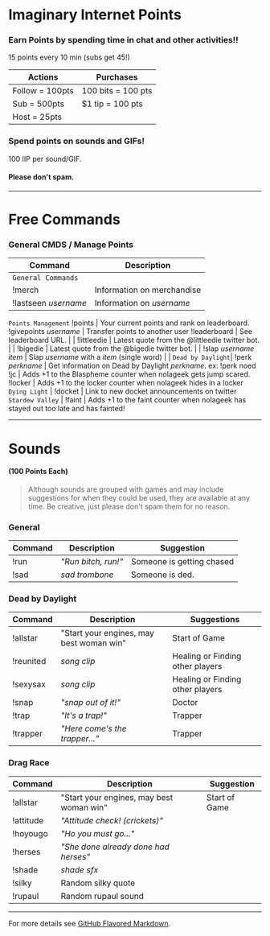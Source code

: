 # Imaginary Internet Points

### Earn Points by spending time in chat and other activities!!

15 points every 10 min (subs get 45!)

Actions | Purchases
------- | -------
Follow = 100pts | 100 bits = 100 pts
Sub = 500pts | $1 tip = 100 pts
Host = 25pts |
 
### Spend points on sounds and GIFs!

100 IIP per sound/GIF.

#### Please don't spam.
 
 ---
 
# Free Commands

### General CMDS / Manage Points

Command | Description 
------- | ------- 
`General Commands` |
!merch | Information on merchandise |
!lastseen *username* | Information on *username* | 
`Points Management`
!points | Your current points and rank on leaderboard.
!givepoints *username* | Transfer points to another user 
!leaderboard | See leaderboard URL. | |
!littleedie | Latest quote from the @littleedie twitter bot. | |
!bigedie | Latest quote from the @bigedie twitter bot. | |
!slap *username* *item* | Slap *username* with a *item* (single word) | |
`Dead by Daylight`|
!perk *perkname* | Get information on Dead by Daylight *perkname*. ex: !perk noed
!jc | Adds +1 to the Blaspheme counter when nolageek gets jump scared.
!locker | Adds +1 to the locker counter when nolageek hides in a locker
`Dying Light` |
!docket | Link to new docket announcements on twitter
`Stardew Valley` |
!faint | Adds +1 to the faint counter when nolageek has stayed out too late and has fainted!

---

# Sounds 
#### (100 Points Each)

> Although sounds are grouped with games and may include suggestions for when they could be used, they are available at any time. Be creative, just please don't spam them for no reason.

### General

Command | Description | Suggestion
----- | ----- | -----
!run | *"Run bitch, run!"* | Someone is getting chased
!sad | *sad trombone* | Someone is ded.

### Dead by Daylight

Command | Description | Suggestions
----- | ----- | -----
!allstar | "Start your engines, may best woman win" | Start of Game
!reunited | *song clip* | Healing or Finding other players
!sexysax | *song clip* | Healing or Finding other players
!snap | *"snap out of it!"* | Doctor
!trap | *"It's a trap!"* | Trapper
!trapper | *"Here come's the trapper..."* | Trapper

### Drag Race

Command | Description | Suggestion
----- | ----- | -----
!allstar | "Start your engines, may best woman win" | Start of Game
!attitude | *"Attitude check! (crickets)"* | 
!hoyougo | *"Ho you must go..."* | 
!herses | *"She done already done had herses"* | 
!shade | *shade sfx* | 
!silky | Random silky quote |
!rupaul | Random rupaul sound |

---

For more details see [GitHub Flavored Markdown](https://guides.github.com/features/mastering-markdown/).
